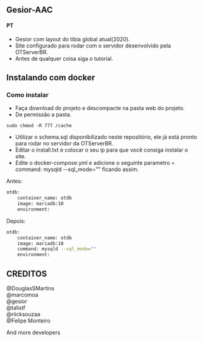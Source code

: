 ## Gesior-AAC

#### PT
* Gesior com layout do tibia global atual(2020).
* Site configurado para rodar com o servidor desenvolvido pela OTServerBR.
* Antes de qualquer coisa siga o tutorial.
 
 
## Instalando com docker

### Como instalar

* Faça download do projeto e descompacte na pasta web do projeto.
* De permissão a pasta.

```
sudo chmod -R 777 /cache
```
* Utilizar o schema.sql disponibilizado neste repositório, ele já está pronto para rodar no servidor da OTServerBR.
* Editar o install.txt e colocar o seu ip para que você consiga instalar o site.
* Edite o docker-compose.yml e adicione o seguinte parametro = command: mysqld --sql_mode="" ficando assim.

Antes:
```bash
otdb:
    container_name: otdb
    image: mariadb:10
    environment:
```
Depois:
```bash
otdb:
    container_name: otdb
    image: mariadb:10
    command: mysqld --sql_mode=""
    environment:
```


## CREDITOS
@DouglasSMartins<br>
@marcomoa <br>
@gesior <br>
@talistf <br>
@riicksouzaa <br>
@Felipe Monteiro <br>

And more developers
